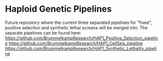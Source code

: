 # Haploid Genetic Pipelines
Future repository where the current three separated pipelines for "fixed", positive selection and synthetic lethal 
screens will be merged into. The separate pipelines can be found here:  
https://github.com/BrummelkampResearch/HAP1_Positive_Selection_pipeline
https://github.com/BrummelkampResearch/HAP1_CellSeq_pipeline
https://github.com/BrummelkampResearch/HAP1_Synthetic_Lethality_pipeline